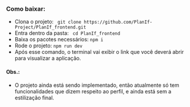 ### Como baixar:
* Clona o projeto: ``` git clone https://github.com/PlanIf-Project/PlanIf_frontend.git```
* Entra dentro da pasta: ``` cd PlanIf_frontend```
* Baixa os pacotes necessários: ``` npm i ```
* Rode o projeto: ``` npm run dev ```
* Após esse comando, o terminal vai exibir o link que você deverá abrir para visualizar a aplicação.

#### Obs.:
* O projeto ainda está sendo implementado, então atualmente só tem funcionalidades que dizem respeito ao perfil, e ainda está sem a estilização final.